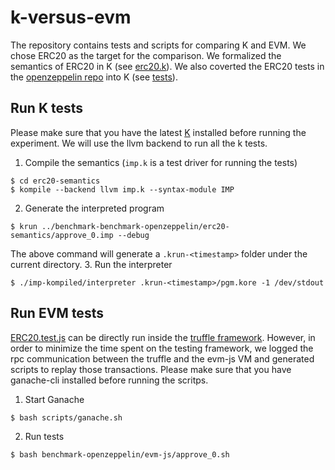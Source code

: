 # k-versus-evm
The repository contains tests and scripts for comparing K and EVM. We chose ERC20 as the target for the comparison. We formalized the semantics of ERC20 in K (see [erc20.k](https://github.com/runtimeverification/k-versus-evm/blob/master/erc20-semantics/erc20.k)). We also coverted the ERC20 tests in the [openzeppelin repo](https://github.com/OpenZeppelin/openzeppelin-solidity/blob/master/test/token/ERC20/ERC20.test.js) into K (see [tests](https://github.com/runtimeverification/k-versus-evm/tree/master/benchmark-openzeppelin/erc20-semantics)).

## Run K tests
Please make sure that you have the latest [K](https://github.com/kframework/k) installed before running the experiment. We will use the llvm backend to run all the k tests.
1. Compile the semantics (`imp.k` is a test driver for running the tests)
```
$ cd erc20-semantics
$ kompile --backend llvm imp.k --syntax-module IMP
```
2. Generate the interpreted program
```
$ krun ../benchmark-benchmark-openzeppelin/erc20-semantics/approve_0.imp --debug
```
The above command will generate a `.krun-<timestamp>` folder under the current directory.
3. Run the interpreter
```
$ ./imp-kompiled/interpreter .krun-<timestamp>/pgm.kore -1 /dev/stdout
```
## Run EVM tests
[ERC20.test.js](https://github.com/OpenZeppelin/openzeppelin-solidity/blob/master/test/token/ERC20/ERC20.test.js) can be directly run inside the [truffle framework](https://truffleframework.com/). However, in order to minimize the time spent on the testing framework, we logged the rpc communication between the truffle and the evm-js VM and generated scripts to replay those transactions.
Please make sure that you have ganache-cli installed before running the scritps.
1. Start Ganache
```
$ bash scripts/ganache.sh
```
2. Run tests
```
$ bash benchmark-openzeppelin/evm-js/approve_0.sh
```
